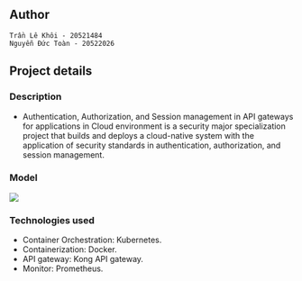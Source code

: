 
## Author
    Trần Lê Khôi - 20521484
    Nguyễn Đức Toàn - 20522026
## Project details
### Description
- Authentication, Authorization, and Session management in API gateways for applications in Cloud environment is a security major specialization project that builds and deploys a cloud-native system with the application of security standards in authentication, authorization, and session management.
### Model
![](https://hackmd.io/_uploads/SJ4YJ2AWp.png)
### Technologies used
- Container Orchestration: Kubernetes. 
- Containerization: Docker.
- API gateway: Kong API gateway.
- Monitor: Prometheus. 
